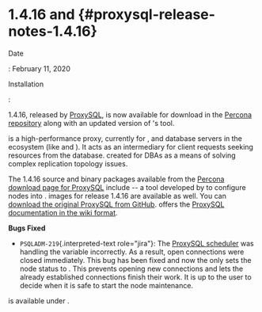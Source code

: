# 1.4.16 and {#proxysql-release-notes-1.4.16}

Date

:   February 11, 2020

Installation

:   

1.4.16, released by [ProxySQL](), is now available for download in the
[Percona repository]() along with an updated version of 's tool.

is a high-performance proxy, currently for , and database servers in the
ecosystem (like and ). It acts as an intermediary for client requests
seeking resources from the database. created for DBAs as a means of
solving complex replication topology issues.

The 1.4.16 source and binary packages available from the [Percona
download page for ProxySQL]() include -- a tool developed by to
configure nodes into . images for release 1.4.16 are available as well.
You can [download the original ProxySQL from GitHub](). offers the
[ProxySQL documentation in the wiki format]().

**Bugs Fixed**

-   `PSQLADM-219`{.interpreted-text role="jira"}: The [ProxySQL
    scheduler]() was handling the variable incorrectly. As a result,
    open connections were closed immediately. This bug has been fixed
    and now the only sets the node status to . This prevents opening new
    connections and lets the already established connections finish
    their work. It is up to the user to decide when it is safe to start
    the node maintenance.

is available under .
